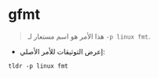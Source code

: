 # gfmt

> هذا الأمر هو اسم مستعار لـ `-p linux fmt`.

- إعرض التوثيقات للأمر الأصلي:

`tldr -p linux fmt`
